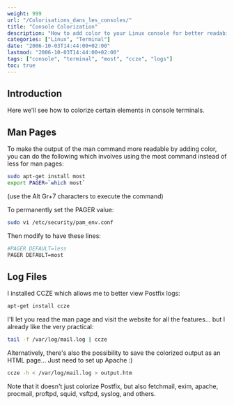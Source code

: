 ```yaml
---
weight: 999
url: "/Colorisations_dans_les_consoles/"
title: "Console Colorization"
description: "How to add color to your Linux console for better readability of man pages and log files"
categories: ["Linux", "Terminal"]
date: "2006-10-03T14:44:00+02:00"
lastmod: "2006-10-03T14:44:00+02:00"
tags: ["console", "terminal", "most", "ccze", "logs"]
toc: true
---
```


## Introduction

Here we'll see how to colorize certain elements in console terminals.

## Man Pages

To make the output of the man command more readable by adding color, you can do the following which involves using the most command instead of less for man pages:

```bash
sudo apt-get install most
export PAGER=`which most`
```

(use the Alt Gr+7 characters to execute the command)

To permanently set the PAGER value:

```bash
sudo vi /etc/security/pam_env.conf
```

Then modify to have these lines:

```bash
#PAGER DEFAULT=less
PAGER DEFAULT=most
```

## Log Files

I installed CCZE which allows me to better view Postfix logs:

```bash
apt-get install ccze
```

I'll let you read the man page and visit the website for all the features... but I already like the very practical:

```bash
tail -f /var/log/mail.log | ccze
```

Alternatively, there's also the possibility to save the colorized output as an HTML page... Just need to set up Apache :)

```bash
ccze -h < /var/log/mail.log > output.htm
```

Note that it doesn't just colorize Postfix, but also fetchmail, exim, apache, procmail, proftpd, squid, vsftpd, syslog, and others.
